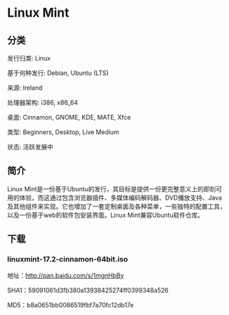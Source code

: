# Linux Mint

## 分类

发行归类: Linux

基于何种发行: Debian, Ubuntu (LTS)

来源: Ireland

处理器架构: i386, x86_64

桌面: Cinnamon, GNOME, KDE, MATE, Xfce

类型: Beginners, Desktop, Live Medium

状态: 活跃发展中

## 简介

Linux Mint是一份基于Ubuntu的发行，其目标是提供一份更完整意义上的即刻可用的体验，而这通过包含浏览器插件、多媒体编码解码器、DVD播放支持、Java及其他组件来实现。它也增加了一套定制桌面及各种菜单，一些独特的配置工具，以及一份基于web的软件包安装界面。Linux Mint兼容Ubuntu软件仓库。

## 下载

### linuxmint-17.2-cinnamon-64bit.iso

地址：http://pan.baidu.com/s/1mgnHbBy

SHA1：59091061d3fb380a13938425274ff0399348a526

MD5：b8a0651bb0086519fbf7a70fc12db17e